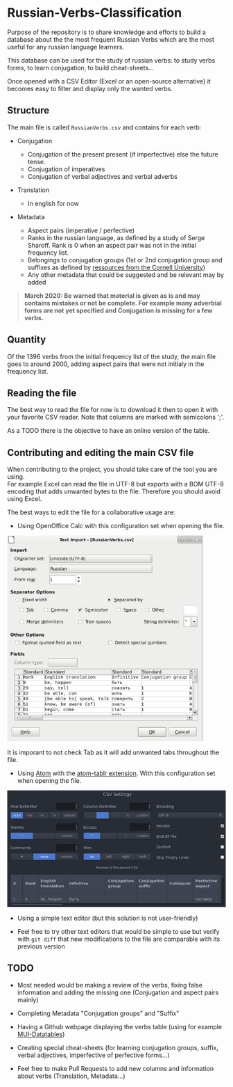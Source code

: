 # Russian-Verbs-Classification

Purpose of the repository is to share knowledge and efforts to build a database about the the most frequent Russian Verbs which are the most useful for any russian language learners.

This database can be used for the study of russian verbs: to study verbs forms, to learn conjugation, to build cheat-sheets...

Once opened with a CSV Editor (Excel or an open-source alternative) it becomes easy to filter and display only the wanted verbs.

## Structure

The main file is called `RussianVerbs.csv` and contains for each verb:

* Conjugation
  * Conjugation of the present present (if imperfective) else the future tense.
  * Conjugation of imperatives
  * Conjugation of verbal adjectives and verbal adverbs


* Translation
  * In english for now


* Metadata
  * Aspect pairs (imperative / perfective)
  * Ranks in the russian language, as defined by a study of Serge Sharoff. Rank is 0 when an aspect pair was not in the initial frequency list.
  * Belongings to conjugation groups (1st or 2nd conjugation group and suffixes as defined by [ressources from the Cornell University](https://russian.cornell.edu/verbs/irgLinks.htm))
  * Any other metadata that could be suggested and be relevant may by added

> **March 2020: Be warned that material is given as is and may contains mistakes or not be complete. For example many adverbial forms are not yet specified and Conjugation is missing for a few verbs.**

## Quantity

Of the 1396 verbs from the initial frequency list of the study, the main file goes to around 2000, adding aspect pairs that were not initialy in the frequency list.

## Reading the file

The best way to read the file for now is to download it then to open it with your favorite CSV reader. Note that columns are marked with semicolons ';'.

As a TODO there is the objective to have an online version of the table.

## Contributing and editing the main CSV file

When contributing to the project, you should take care of the tool you are using.<br>
For example Excel can read the file in UTF-8 but exports with a BOM UTF-8 encoding that adds unwanted bytes to the file. Therefore you should avoid using Excel.

The best ways to edit the file for a collaborative usage are:
* Using OpenOffice Calc with this configuration set when opening the file.<br>
<img src="screenshots/LibreOffice-calc-configuration-at-opening.png" width="450">

It is imporant to not check Tab as it will add unwanted tabs throughout the file.


* Using [Atom](https://atom.io/) with the [atom-tablr extension](https://github.com/abe33/atom-tablr). With this configuration set when opening the file. <br>
<img src="screenshots/Atom-tablr-configuration-at-opening.png" width="700">


* Using a simple text editor (but this solution is not user-friendly)

* Feel free to try other text editors that would be simple to use but verify with `git diff` that new modifications to the file are comparable with its previous version

## TODO
* Most needed would be making a review of the verbs, fixing false information and adding the missing one (Conjugation and aspect pairs mainly)

* Completing Metadata "Conjugation groups" and "Suffix"

* Having a Github webpage displaying the verbs table (using for example [MUI-Datatables](https://github.com/gregnb/mui-datatables))

* Creating special cheat-sheets (for learning conjugation groups, suffix, verbal adjectives, imperfective of perfective forms...)

* Feel free to make Pull Requests to add new columns and information about verbs (Translation, Metadata...)
